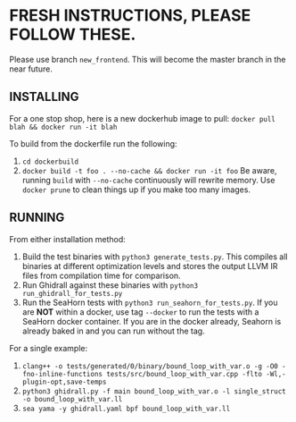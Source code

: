 # FRESH INSTRUCTIONS, PLEASE FOLLOW THESE.

Please use branch `new_frontend`. This will become the master branch in the near future.

## INSTALLING

For a one stop shop, here is a new dockerhub image to pull:
`docker pull blah && docker run -it blah`

To build from the dockerfile run the following:
1. `cd dockerbuild`
2. `docker build -t foo . --no-cache && docker run -it foo` Be aware, running `build` with `--no-cache` continuously will rewrite memory. Use `docker prune` to clean things up if you make too many images.

## RUNNING

From either installation method:

1. Build the test binaries with `python3 generate_tests.py`. This compiles all binaries at different optimization levels and stores the output LLVM IR files from compilation time for comparison.
2. Run Ghidrall against these binaries with `python3 run_ghidrall_for_tests.py`
3. Run the SeaHorn tests with `python3 run_seahorn_for_tests.py`. If you are **NOT** within a docker, use tag `--docker` to run the tests with a SeaHorn docker container. If you are in the docker already, Seahorn is already baked in and you can run without the tag.

For a single example:
1. `clang++ -o tests/generated/0/binary/bound_loop_with_var.o -g -O0 -fno-inline-functions tests/src/bound_loop_with_var.cpp -flto -Wl,-plugin-opt,save-temps`
2. `python3 ghidrall.py -f main bound_loop_with_var.o -l single_struct -o bound_loop_with_var.ll`
3. `sea yama -y ghidrall.yaml bpf bound_loop_with_var.ll`

